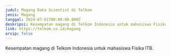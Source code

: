 ```yaml
---
judul: Magang Data Scientist di Telkom
jenis: Magang
tanggal: 2024-07-01T00:00:00.000Z
deskripsi: Kesempatan magang di Telkom Indonesia untuk mahasiswa Fisika ITB.
link: https://telkom.co.id/magang
arsip: false
---
```


Kesempatan magang di Telkom Indonesia untuk mahasiswa Fisika ITB. 